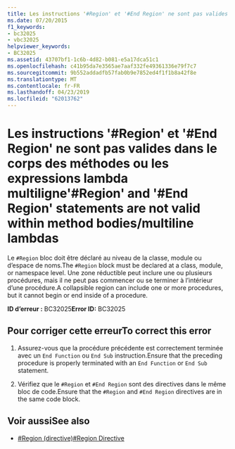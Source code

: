```yaml
---
title: Les instructions '#Region' et '#End Region' ne sont pas valides dans les expressions lambda multiligne de corps de méthode
ms.date: 07/20/2015
f1_keywords:
- bc32025
- vbc32025
helpviewer_keywords:
- BC32025
ms.assetid: 43707bf1-1c6b-4d82-b081-e5a17dca51c1
ms.openlocfilehash: c41b95da7e3565ae7aaf332fe49361336e79f7c7
ms.sourcegitcommit: 9b552addadfb57fab0b9e7852ed4f1f1b8a42f8e
ms.translationtype: MT
ms.contentlocale: fr-FR
ms.lasthandoff: 04/23/2019
ms.locfileid: "62013762"
---
```

# <a name="region-and-end-region-statements-are-not-valid-within-method-bodiesmultiline-lambdas"></a><span data-ttu-id="883be-102">Les instructions '#Region' et '#End Region' ne sont pas valides dans le corps des méthodes ou les expressions lambda multiligne</span><span class="sxs-lookup"><span data-stu-id="883be-102">'#Region' and '#End Region' statements are not valid within method bodies/multiline lambdas</span></span>
<span data-ttu-id="883be-103">Le `#Region` bloc doit être déclaré au niveau de la classe, module ou d’espace de noms.</span><span class="sxs-lookup"><span data-stu-id="883be-103">The `#Region` block must be declared at a class, module, or namespace level.</span></span> <span data-ttu-id="883be-104">Une zone réductible peut inclure une ou plusieurs procédures, mais il ne peut pas commencer ou se terminer à l’intérieur d’une procédure.</span><span class="sxs-lookup"><span data-stu-id="883be-104">A collapsible region can include one or more procedures, but it cannot begin or end inside of a procedure.</span></span>  
  
 <span data-ttu-id="883be-105">**ID d’erreur :** BC32025</span><span class="sxs-lookup"><span data-stu-id="883be-105">**Error ID:** BC32025</span></span>  
  
## <a name="to-correct-this-error"></a><span data-ttu-id="883be-106">Pour corriger cette erreur</span><span class="sxs-lookup"><span data-stu-id="883be-106">To correct this error</span></span>  
  
1. <span data-ttu-id="883be-107">Assurez-vous que la procédure précédente est correctement terminée avec un `End Function` ou `End Sub` instruction.</span><span class="sxs-lookup"><span data-stu-id="883be-107">Ensure that the preceding procedure is properly terminated with an `End Function` or `End Sub` statement.</span></span>  
  
2. <span data-ttu-id="883be-108">Vérifiez que le `#Region` et `#End Region` sont des directives dans le même bloc de code.</span><span class="sxs-lookup"><span data-stu-id="883be-108">Ensure that the `#Region` and `#End Region` directives are in the same code block.</span></span>  
  
## <a name="see-also"></a><span data-ttu-id="883be-109">Voir aussi</span><span class="sxs-lookup"><span data-stu-id="883be-109">See also</span></span>

- [<span data-ttu-id="883be-110">#Region (directive)</span><span class="sxs-lookup"><span data-stu-id="883be-110">#Region Directive</span></span>](../../../visual-basic/language-reference/directives/region-directive.md)
